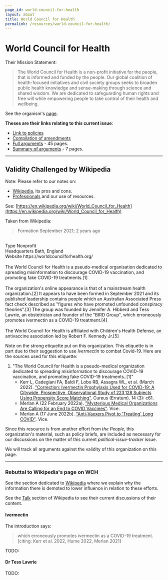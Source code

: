 ```yaml
---
page_id: world-council-for-health
layout: about
title: World Council for Health
permalink: /resources/world-council-for-health/
---
```


# World Council for Health

Their Mission Statement:
> The World Council for Health is a non-profit initiative for the people, that is informed and funded by the people. Our global coalition of health-focused initiatives and civil society groups seeks to broaden public health knowledge and sense-making through science and shared wisdom. We are dedicated to safeguarding human rights and free will while empowering people to take control of their health and wellbeing.

See the organism's [page](/resources/world-council-for-health).

**Theses are their links relating to this current issue**:
- [Link to policies](https://worldcouncilforhealth.org/policy/)
- [Compilation of amendments](https://worldcouncilforhealth.org/wp-content/uploads/2023/05/WGIHR_Redlined-words-of-Proposed-Amendement-Compilation-en.pdf)
- [Full arguments](https://worldcouncilforhealth.org/wp-content/uploads/2023/06/Rejecting-Monopoly-Power-over-Global-Public-Health.-WCH-Policy-Brief-on-the-Proposed-IHR-Amendments-and-Pandemic-Treaty.pdf) - 45 pages.
- [Summary of arguments](https://worldcouncilforhealth.org/wp-content/uploads/2023/05/Policy-Brief-Summary-1.pdf) - 7 pages.


---
## Validity Challenged by Wikipedia

Note: Please refer to our notes on: 
- [Wikipedia](/resources/wikipedia), its pros and cons.
- [Professionals](/resources/professionals/) and our use of resources.

See: [https://en.wikipedia.org/wiki/World_Council_for_Health](https://en.wikipedia.org/wiki/World_Council_for_Health)

Taken from Wikipedia:

> Formation	September 2021; 2 years ago
<br>
Type	Nonprofit
<br>
Headquarters	Bath, England
<br>
Website	https://worldcouncilforhealth.org/
<br><br>
The World Council for Health is a pseudo-medical organisation dedicated to spreading misinformation to discourage COVID-19 vaccination, and promoting fake COVID-19 treatments.[1]
<br><br>
The organization's online appearance is that of a mainstream health organization.[2] It appears to have been formed in September 2021 and its published leadership contains people which an Australian Associated Press fact check described as "figures who have promoted unfounded conspiracy theories".[3] The group was founded by Jennifer A. Hibberd and Tess Lawrie, an obstetrician and founder of the "BIRD Group", which erroneously promotes ivermectin as a COVID-19 treatment.[4]
<br><br>
The World Council for Health is affiliated with Children's Health Defense, an antivaccine association led by Robert F. Kennedy Jr.[5]

Note on the strong etiquette put on this organization. This etiquette is in part due to their suggestion to use _Ivermectin_ to combat Covid-19. Here are the sources used for this etiquette:

1. "The World Council for Health is a pseudo-medical organization dedicated to spreading misinformation to discourage COVID-19 vaccination, and promoting fake COVID-19 treatments..[1]"
    - Kerr L, Cadegiani FA, Baldi F, Lobo RB, Assagra WL, et al. (March 2022). ["Correction: Ivermectin Prophylaxis Used for COVID-19: A Citywide, Prospective, Observational Study of 223,128 Subjects Using Propensity Score Matching"](https://www.ncbi.nlm.nih.gov/pmc/articles/PMC8947948/). Cureus (Erratum). 14 (3): c61.
    - Merlan A (22 February 2022a). ["Mysterious Medical Organizations Are Calling for an End to COVID Vaccines"](https://www.vice.com/en/article/n7nqm7/mysterious-medical-organizations-are-calling-for-an-end-to-covid-vaccines). Vice.
    - Merlan A (17 June 2022b). ["Anti-Vaxxers Pivot to 'Treating' Long COVID"](https://www.vice.com/en/article/pkgybz/anti-vaxxers-pivot-to-treating-long-covid). Vice.

Since this resource is from another effort from _the People_, this organization's material, such as policy briefs, are included as necessary for our discussions on the matter of this current _political-issue-tracker_ issue.

We will track all arguments against the validity of this organization on this page.


---
### Rebuttal to Wikipedia's page on WCH

See the section dedicated to [Wikipedia](/resources/wikipedia) where we explain why the information there is demoted to lower influence in relation to these efforts.

See the [Talk](https://en.wikipedia.org/wiki/Talk:World_Council_for_Health) section of Wikipedia to see their current discussions of their content.

#### Ivermectin

The introduction says:
> which erroneously promotes ivermectin as a COVID-19 treatment. [citing: Kerr et al. 2022, Hume 2022, Merlan 2021]

TODO:

#### Dr Tess Lawrie

TODO:
